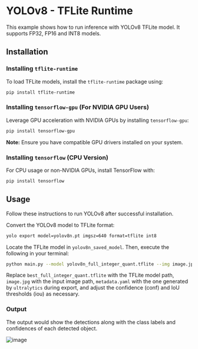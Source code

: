 # YOLOv8 - TFLite Runtime

This example shows how to run inference with YOLOv8 TFLite model. It supports FP32, FP16 and INT8 models.

## Installation

### Installing `tflite-runtime`

To load TFLite models, install the `tflite-runtime` package using:

```bash
pip install tflite-runtime
```

### Installing `tensorflow-gpu` (For NVIDIA GPU Users)

Leverage GPU acceleration with NVIDIA GPUs by installing `tensorflow-gpu`:

```bash
pip install tensorflow-gpu
```

**Note:** Ensure you have compatible GPU drivers installed on your system.

### Installing `tensorflow` (CPU Version)

For CPU usage or non-NVIDIA GPUs, install TensorFlow with:

```bash
pip install tensorflow
```

## Usage

Follow these instructions to run YOLOv8 after successful installation.

Convert the YOLOv8 model to TFLite format:

```bash
yolo export model=yolov8n.pt imgsz=640 format=tflite int8
```

Locate the TFLite model in `yolov8n_saved_model`. Then, execute the following in your terminal:

```bash
python main.py --model yolov8n_full_integer_quant.tflite --img image.jpg --conf 0.25 --iou 0.45 --metadata "metadata.yaml"
```

Replace `best_full_integer_quant.tflite` with the TFLite model path, `image.jpg` with the input image path, `metadata.yaml` with the one generated by `ultralytics` during export, and adjust the confidence (conf) and IoU thresholds (iou) as necessary.

### Output

The output would show the detections along with the class labels and confidences of each detected object.

![image](https://github.com/wamiqraza/Attribute-recognition-and-reidentification-Market1501-dataset/blob/main/img/bus.jpg)

